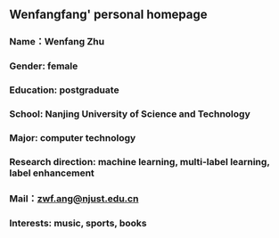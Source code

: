## Wenfangfang' personal homepage

### Name：Wenfang Zhu 

### Gender: female 

### Education: postgraduate

### School: Nanjing University of Science and Technology

### Major: computer technology

### Research direction: machine learning, multi-label learning, label enhancement

### Mail：zwf.ang@njust.edu.cn

### Interests: music, sports, books
